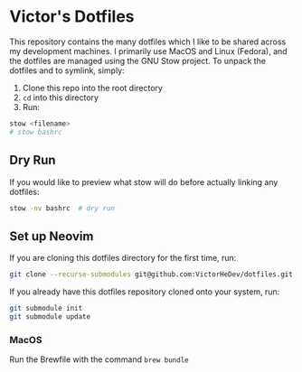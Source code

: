 # Victor's Dotfiles

This repository contains the many dotfiles which I like to be shared across my development machines. I primarily use MacOS and Linux (Fedora), and the dotfiles are managed using the GNU Stow project. To unpack the dotfiles and to symlink, simply:

1. Clone this repo into the root directory
2. `cd` into this directory
3. Run:

  ```bash
  stow <filename>
  # stow bashrc
  ```

## Dry Run

If you would like to preview what stow will do before actually linking any dotfiles:

```bash
stow -nv bashrc  # dry run
```

## Set up Neovim

If you are cloning this dotfiles directory for the first time, run:

```bash 
git clone --recurse-submodules git@github.com:VictorHeDev/dotfiles.git
```

If you already have this dotfiles repository cloned onto your system, run:

```bash 
git submodule init
git submodule update
```

### MacOS

Run the Brewfile with the command `brew bundle`
